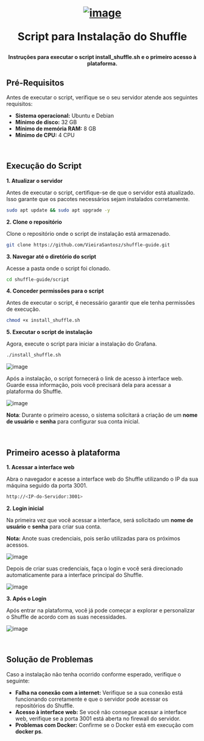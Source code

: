 <h1 align="center">

[![image](https://github.com/Shuffle/Shuffle/blob/main/frontend/public/images/Shuffle_logo_new.png)](https://shuffler.io/)

Script para Instalação do Shuffle

</h1>

<h4 align="center">

Instruções para executar o script install_shuffle.sh e o primeiro acesso à plataforma. 

</h4>

## Pré-Requisitos

Antes de executar o script, verifique se o seu servidor atende aos seguintes requisitos:

- **Sistema operacional:** Ubuntu e Debian
- **Mínimo de disco:** 32 GB
- **Mínimo de memória RAM:** 8 GB
- **Mínimo de CPU:** 4 CPU

<br>

## Execução do Script
**1. Atualizar o servidor**

Antes de executar o script, certifique-se de que o servidor está atualizado. Isso garante que os pacotes necessários sejam instalados corretamente.
```bash
sudo apt update && sudo apt upgrade -y
```

**2. Clone o repositório**

Clone o repositório onde o script de instalação está armazenado.
```bash
git clone https://github.com/VieiraSantosz/shuffle-guide.git
```

**3. Navegar até o diretório do script**

Acesse a pasta onde o script foi clonado.
```bash
cd shuffle-guide/script
```

**4. Conceder permissões para o script**

Antes de executar o script, é necessário garantir que ele tenha permissões de execução.
```bash
chmod +x install_shuffle.sh
```

**5. Executar o script de instalação**

Agora, execute o script para iniciar a instalação do Grafana.
```bash
./install_shuffle.sh
```

![image](https://github.com/user-attachments/assets/14ae505e-8a8d-48a4-b260-f7bfa282653e)


Após a instalação, o script fornecerá o link de acesso à interface web. Guarde essa informação, pois você precisará dela para acessar a plataforma do Shuffle.

![image](https://github.com/user-attachments/assets/1e47d32f-5cc7-48fc-b548-0520e2ecb6e3)

**Nota**: Durante o primeiro acesso, o sistema solicitará a criação de um **nome de usuário** e **senha** para configurar sua conta inicial.

<br>

## Primeiro acesso à plataforma
**1. Acessar a interface web**

Abra o navegador e acesse a interface web do Shuffle utilizando o IP da sua máquina seguido da porta 3001.
```bash
http://<IP-do-Servidor:3001>
```

**2. Login inicial**

Na primeira vez que você acessar a interface, será solicitado um **nome de usuário** e **senha** para criar sua conta.

**Nota:** Anote suas credenciais, pois serão utilizadas para os próximos acessos.

![image](https://github.com/user-attachments/assets/ba28acff-daeb-4491-9a38-c262e52e38b9)

Depois de criar suas credenciais, faça o login e você será direcionado automaticamente para a interface principal do Shuffle.

![image](https://github.com/user-attachments/assets/975c9638-38ef-4dc5-93a0-bc6296677dea)

**3. Após o Login**

Após entrar na plataforma, você já pode começar a explorar e personalizar o Shuffle de acordo com as suas necessidades.

![image](https://github.com/user-attachments/assets/9b1e01e0-ba1b-469d-a57c-ad431f61fbb5)

<br>

## Solução de Problemas
Caso a instalação não tenha ocorrido conforme esperado, verifique o seguinte:

- **Falha na conexão com a internet:** Verifique se a sua conexão está funcionando corretamente e que o servidor pode acessar os repositórios do Shuffle.
- **Acesso à interface web:** Se você não consegue acessar a interface web, verifique se a porta 3001 está aberta no firewall do servidor.
- **Problemas com Docker:** Confirme se o Docker está em execução com **docker ps**.

